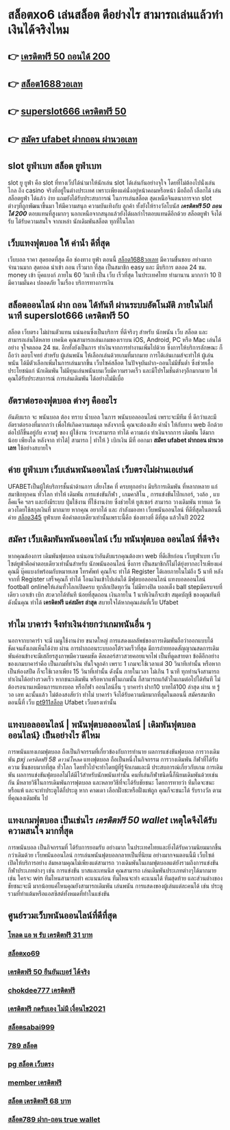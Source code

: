 # สล็อตxo6 เล่นสล็อต ดีอย่างไร สามารถเล่นแล้วทำเงินได้จริงไหม

## 👉 [เครดิตฟรี 50 ถอนได้ 200](https://www.ufaeat.com/regis-ufabet-master-free/)
## 👉 [สล็อต1688วอเลท](https://www.ufaeat.com/register/)
## 👉 [superslot666 เครดิตฟรี 50](https://www.ufaeat.com/regis-ufabet-master-free/)
## 👉 [สมัคร ufabet ฝากถอน ผ่านวอเลท](https://www.ufaeat.com/)

##  slot ยูฟ่าเบท สล็อต   ยูฟ่าเบท

 slot ยู ยูฟ่า คือ  slot ที่ทางเว็ปได้นำมาให้นักเล่น slot  ได้เล่นกันอย่างจุใจ โดยที่ไม่ต้องไปนั่งเล่นไกล ถึง casino จริงที่อยู่ในต่างประเทศ เพราะเพียงแค่นั่งอยู่หน้าคอมหรือหน้า มือถือก็ เลือกได้ เล่น สล็อตยูฟ่า ได้แล้ว  ง่าย  แถมยังได้รับประสบการณ์ ในการเล่นสล็อต สุดเหนือจินตนาการจาก slot ต่างๆที่ถูกพัฒนาขึ้นมา ให้มีความสนุก ความบันเทิงกับ ลูกค้า ทั้งยังให้รางวัลโบนัส ***เครดิตฟรี 50 ถอนได้ 200*** ตอบแทนที่สูงมากๆ นอกเหนือจากสนุกแล้วยังได้ผลกำไรตอบแทนดีอีกด้วย  สล็อตยูฟ่า จึงได้รับ ได้รับความสนใจ จากเหล่า นักเดิมพันสล็อต  ทุกที่ในโลก


##  เว็บแทงฟุตบอล ให้ ค่าน้ำ ดีที่สุด 

เว็บบอล  ราคา   สุดยอดที่สุด  คือ   ช่องทาง ยูฟ่า  ตอนนี้ [สล็อต1688วอเลท](https://www.ufaeat.com/regis-ufabet-master-free/)  มีความชื่นชอบ  อย่างมาก จำนวนมาก   สุดยอด   นำเข้า  ถอน   เร็วมาก  ที่สุด  เป็นสมาชิก  easy  และ มีบริการ   ตลอด 24 ชม.   money เข้า   บุ๊คแบงก์ ภายใน   60 วินาที เป็น   เว็บ   เร็วที่สุด  ในประเทศไทย  ทำมานาน  มากกว่า  10 ปี มีความมั่นคง ปลอดภัย ในเรื่อง  บริการทางการเงิน

##  สล็อตออนไลน์ ฝาก  ถอน ได้ทันที ผ่านระบบอัตโนมัติ  ภายในไม่กี่นาที **superslot666 เครดิตฟรี 50** 

สล็อต เว็บตรง ไม่ผ่านตัวแทน แน่นอนซึ่งเป็นบริการ ที่ดีจริงๆ สำหรับ นักพนัน เว็บ สล็อต  และสามารถเล่นได้หลาย เทคนิค  คุณสามารถเล่นเกมของเราบน iOS, Android, PC หรือ Mac เล่นได้อย่าง จุใจตลอด 24 ชม. อีกทั้งยังเป็นการ ทำเงินจากการทำงานเพิ่มไปด้วย ซึ่งการให้บริการลักษณะ ก็ถือว่า ตอบโจทย์ สำหรับ ผู้เล่นพนัน ให้เลือกเล่นด้วยเกมที่มากมาย การได้เล่นเกมส์จะทำให้  ผู้เล่นพนัน  ได้มีตัวเลือกเพิ่มในการเล่นมากขึ้น  เว็บไซค์สล็อต ในปัจจุบันฝาก-ถอนไม่มีขั้นต่ำ ซึ่งช่วยเอื้อประโยชน์แก่  นักเดิมพัน  ไม่มีทุนเล่นพนันบนเว็บมีความรวดเร็ว และมีโปรโมชั่นต่างๆอีกมากมาย ให้คุณได้รับประสบการณ์  การเล่นเดิมพัน ได้อย่างไม่มีเบื่อ

##  อัตราต่อรองฟุตบอล ต่างๆ คืออะไร 

 อันดับแรก จะ พนันบอล ต้อง  ทราบ  น้ำบอล  ในการ พนันบอลออนไลน์  เพราะจะมีทีม ที่ ดีกว่าและมี อัตราต่อรองที่มากกว่า เพื่อให้เกิดความสมดุล   หลังจากนี้  คุณจะต้องเสีย ค่าน้ำ  ให้กับทาง  web  อีกด้วย ต่อไปก็ขึ้นอยู่กับ ความรู้ ของ ผู้ใช้งาน ว่าจะสามารถ ทำได้ ความเก่ง ทำเงินจากการ  เดิมพัน ได้มากน้อย เพียงใด หลังจาก  ทำได้| สามารถ | ทำให้ }  เบิกเงิน   มีที่  ออกมา  **สมัคร ufabet ฝากถอน ผ่านวอเลท** ใช้อย่างสบายใจ

## ค่าย ยูฟ่าเบท  เว็บเล่นพนันออนไลน์ เว็บตรงไม่ผ่านเอเย่นต์   

UFABETเป็นผู้ให้บริการชั้นนำด้านการ เสี่ยงโชค ที่ ครบทุกอย่าง มีบริการเดิมพัน ที่หลากหลาย แก่ สมาชิกทุกคน ทั่วโลก  ทำให้ เดิมพัน การแข่งขันกีฬา , เกมคาสิโน , การแข่งขันโป๊กเกอร์,  วงล้อ , แบล็คแจ็ค  ฯลฯ และยังมีระบบ  ปุ่มใช้งาน ที่ใช้งานง่าย ซึ่งช่วยให้ ยูสเซอร์ สามารถ วางเดิมพัน ทายผล วัดดวงโดยใช้สกุลเงินที่ มากมาย  หากคุณ  อยากได้  และ กำลังมองหา  เว็บพนันออนไลน์  ที่ดีที่สุดในตอนนี้ ค่าย [สล็อต345](https://www.ufaeat.com/register/)  ยูฟ่าเบท  คือคำตอบเดียวเท่านั้นเพราะนี้คือ ช่องทางที่ ดีที่สุด แล้วในปี 2022

## สมัคร เว็บเดิมพันพนันออนไลน์  เว็บ พนันฟุตบอล ออนไลน์ ที่ดีจริง

หากคุณต้องการ   เดิมพันฟุตบอล  แน่นอนว่าอันดับแรกคุณต้องหา web ที่ดีเสียก่อน  เว็บยูฟ่าเบท เว็บไซต์ยูฟ่าคือคำตอบเดียวเท่านั้นสำหรับ นักพนันออนไลน์  ซึ่งการ เป็นสมาชิกก็ไม่ได้ยุ่งยากอะไรเพียงแค่คุณมี บุ๊คแบงก์พร้อมกับหมายเลข โทรศัพท์ คุณก็จะ ทำได้  Register ได้เลยภายในไม่ถึง 5 นาที หลังจากที่ Register เสร็จคุณก็ ทำได้  โอนเงินเข้าไปเล่นได้ มีฟุตบอลออนไลน์ แทงบอลออนไลน์ football onlineให้เล่นทั่วโลกเปิดครบ ทุกลีกเปิดทุกวัน ไม่มีทางปิด บอลเต็ง  ball stepมีครบจบที่เดียว   เอาเข้า  เบิก สะดวกได้ทันที  น้อยที่สุดถอน เงินภายใน 1 นาทีเงินก็จะเข้า สมุดบัญชี ของคุณทันที  ดังนั้นคุณ ทำได้ **เครดิตฟรี แค่สมัคร ล่าสุด** สบายใจได้หากคุณเล่นที่เว็บ Ufabet 

## ทำไม  บาคาร่า จึงทำเงินง่ายกว่าเกมพนันอื่น ๆ 

นอกจากบาคาร่า จะมี  เมนูใช้งานง่าย  ขนาดใหญ่ การแสดงผลลัพธ์ของการเดิมพันถือว่าออกแบบได้ชัดเจนสังเกตเห็นได้ง่าย ผ่าน  การฝากถอนระบบออโต้รวดเร็วที่สุด   มีการถ่ายทอดสัญญาณสดการเดิมพันค่อนข้างจะมีเสถียรสูงภาพมีความคมชัด ดีลเลอร์สาวสวยคอยแจกไพ่ เป็นที่ดูดสายตา ข้อดีอีกอย่างของเกมบาคาร่าคือ เป็นเกมที่ทำเงิน  ทันใจลูกค้า  เพราะ 1 เกมจะใช้เวลาแต่ 30 วินาทีเท่านั้น หรือหากเป็นห้องสปีด ก็จะใช้เวลาเพียง 15  วินาที่เท่านั้น ดังนั้น  ภายในเวลา ไม่เกิน 1 นาที ทุกท่านจึงสามารถทำเงินได้อย่างรวดเร็ว หากชนะเดิมพัน หรือหากแพ้ในเกมนั้น ก็สามารถแก้ตัวในเกมต่อไปได้ทันที ไม่ต้องรอนานเหมือนการแทงบอล หรือกีฬา ออนไลน์อื่น ๆ บาคาร่า ฝาก10 บาทได้100 ล่าสุด ผ่าน ท รู้ วอ เลท ฉะนั้นแล้ว ไม่ต้องสงสัยว่า ทำไม่ บาคาร่า จึงได้รับความนิยมากที่สุดในตอนนี้ สมัครสมาชิกตอนนี้ที่  เว็บ [pt911สล็อต](https://www.ufaeat.com/ทางเข้ายูฟ่าเบท-ufabet/) Ufabet  เว็บตรงเท่านั้น


## แทงบอลออนไลน์ | พนันฟุตบอลออนไลน์ | เดิมพันฟุตบอลออนไลน์} เป็นอย่างไร  ดีไหม 

 การพนันแทงเกมฟุตบอล  ถือเป็นกิจกรรมที่เกี่ยวข้องกับการทำนาย ผลการแข่งขันฟุตบอล  การวางเดิมพัน  *pxj เครดิตฟรี 58 ดาวน์โหลด* แทงฟุตบอล ถือเป็นหนึ่งในกิจกรรม การวางเดิมพัน กีฬาที่ได้รับความ ชื่นชอบมากที่สุด ทั่วโลก โดยทั่วไปจะทำโดยผู้ที่รู้จักเกมและมี ประสบการณ์เกี่ยวกับเกม การเดิมพัน ผลการแข่งขันฟุตบอลไม่ได้มีไว้สำหรับนักพนันเท่านั้น คนที่เล่นกีฬาชนิดนี้ก็นิยมเดิมพันด้วยเช่นกัน มีหลายวิธีในการเดิมพันการฟุตบอล และหลายวิธีที่จะได้รับชัยชนะ โดยการทายว่า ทีมใดจะชนะหรือแพ้ และจะทำประตูได้กี่ประตู หาก คาดเดา เลือกฝั่งชะหรือฝั่งแพ้ถูก คุณก็จะชนะได้ รับรางวัล ตามที่คุณลงเดิมพัน ไป

## แทงเกมฟุตบอล  เป็นเช่นไร *เครดิตฟรี 50 wallet* เหตุใดจึงได้รับความสนใจ มากที่สุด

 การพนันบอล  เป็นกิจกรรมที่ ได้รับการยอมรับ  อย่างมาก ในประเทศไทยและยิ่งได้รับความนิยมมากขึ้นกว่าเดิมด้วย  เว็บพนันออนไลน์  การเล่นพนันฟุตบอลกลายเป็นที่นิยม อย่างมากจนตอนนี้มี เว็บไซต์ เปิดให้บริการอย่าง ล้มหลามคุณไม่เพียงแต่สามารถ วางเดิมพันในเกมฟุตบอลแต่ยังรวมถึงการแข่งขัน กีฬาประเภทต่างๆ เช่น การแข่งขัน บาสและเทนนิส คุณสามารถ เล่นเดิมพันประเภทต่างๆได้มากมาย  เช่น ใครจะ win  ทีมไหนสามารถทำ คะแนนก่อน ทีมไหนจะทำ คะแนนได้ ทีมสุดท้าย และส่วนต่างของชัยชนะจะมี มากน้อยแค่ไหนคุณยังสามารถเดิมพัน เล่นพนัน การแสดงของผู้เล่นแต่ละคนได้ เช่น ประตูรวมที่ทำแต้มหรือแอสซิสต์ทั้งหมดที่ทำในแข่งขัน

## ศูนย์รวมเว็บพนันออนไลน์ที่ดีที่สุด

### [โหลด แอ พ รับ เครดิตฟรี 31 บาท](https://atom.io/themes/ทางเข้า%20ufaeat%20betflik68%20เครดิตฟรี%20008%20สล็อต%20เว็บตรง%20100%)
### [สล็อตxo69](https://atom.io/themes/ทางเข้า%20ufaeat%20ปั่นสล็อต%20เครดิตฟรี%20008%20สล็อต%20เว็บตรง%20100%)
### [เครดิตฟรี 50 ยืนยันเบอร์ ได้จริง](https://atom.io/themes/ทางเข้า%20ufaeat%20สล็อต1234ฝาก10รับ100%20008%20สล็อต%20เว็บตรง%20100%)
### [chokdee777 เครดิตฟรี](https://atom.io/themes/ทางเข้า%20ufaeat%20สล็อตxo%20ออโต้%20008%20สล็อต%20เว็บตรง%20100%)
### [เครดิตฟรี กดรับเอง ไม่มี เงื่อนไข2021](https://atom.io/themes/ทางเข้า%20ufaeat%20สล็อต%20ออโต้%20008%20สล็อต%20เว็บตรง%20100%)
### [สล็อตsabai999](https://atom.io/themes/ทางเข้า%20ufaeat%20เว็บ%20เครดิตฟรี%20ยืนยันเบอร์%20008%20สล็อต%20เว็บตรง%20100%)
### [789 สล็อต](https://atom.io/themes/ทางเข้า%20ufaeat%20รวม%20เว็บ%20เครดิตฟรี%20กดรับเอง%20008%20สล็อต%20เว็บตรง%20100%)
### [pg สล็อต เว็บตรง](https://atom.io/themes/ทางเข้า%20ufaeat%20สล็อต%20โจ๊ก%20เกอร์%20เว็บตรงไม่ผ่านเอเย่นต์%20ไม่มี%20ขั้นต่ำ%20008%20สล็อต%20เว็บตรง%20100%)
### [member เครดิตฟรี](https://atom.io/themes/ทางเข้า%20ufaeat%20wing1688%20เครดิตฟรี%20008%20สล็อต%20เว็บตรง%20100%)
### [สล็อต เครดิตฟรี 68 บาท](https://atom.io/themes/ทางเข้า%20ufaeat%20918kiss%20เครดิตฟรี%2050%20ล่าสุด%20008%20สล็อต%20เว็บตรง%20100%)
### [สล็อต789 ฝาก-ถอน true wallet](https://atom.io/themes/ทางเข้า%20ufaeat%20สล็อต22%20008%20สล็อต%20เว็บตรง%20100%)